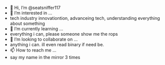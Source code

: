 - 👋 Hi, I’m @seatsniffer117
- 👀 I’m interested in ...
- tech industry innovationtion, advanceing tech, understanding everything about something
- 🌱 I’m currently learning ...
- everything i can, please someone show me the rops
- 💞️ I’m looking to collaborate on ...
- anything i can. ill even read binary if need be.
- 📫 How to reach me ...
- say my name in the mirror 3 times

<!---
seatsniffer117/seatsniffer117 is a ✨ special ✨ repository because its `README.md` (this file) appears on your GitHub profile.
You can click the Preview link to take a look at your changes.
--->
